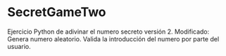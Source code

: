 # SecretGameTwo
Ejercicio Python de adivinar el numero secreto versión 2. Modificado: Genera numero aleatorio. Valida la introducción del numero por parte del usuario.
